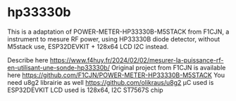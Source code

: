 # hp33330b
This is a adaptation of POWER-METER-HP33330B-M5STACK from F1CJN, a instrument to mesure RF power, using HP33330B diode detector, without M5stack use, ESP32DEVKIT + 128x64 LCD I2C instead.

Describe here https://www.f4huy.fr/2024/02/02/mesurer-la-puissance-rf-en-utilisant-une-sonde-hp33330b/
Original project from F1CJN is available here https://github.com/F1CJN/POWER-METER-HP33330B-M5STACK
You need u8g2 librairie as well https://github.com/olikraus/u8g2
µC used is ESP32DEVKIT
LCD used is 128x64, I2C ST7567S chip
